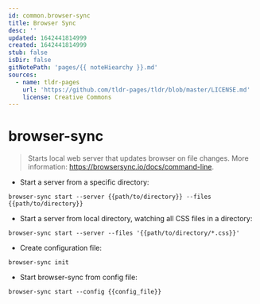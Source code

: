 ```yaml
---
id: common.browser-sync
title: Browser Sync
desc: ''
updated: 1642441814999
created: 1642441814999
stub: false
isDir: false
gitNotePath: 'pages/{{ noteHiearchy }}.md'
sources:
  - name: tldr-pages
    url: 'https://github.com/tldr-pages/tldr/blob/master/LICENSE.md'
    license: Creative Commons
---
```

# browser-sync

> Starts local web server that updates browser on file changes.
> More information: <https://browsersync.io/docs/command-line>.

- Start a server from a specific directory:

`browser-sync start --server {{path/to/directory}} --files {{path/to/directory}}`

- Start a server from local directory, watching all CSS files in a directory:

`browser-sync start --server --files '{{path/to/directory/*.css}}'`

- Create configuration file:

`browser-sync init`

- Start browser-sync from config file:

`browser-sync start --config {{config_file}}`

